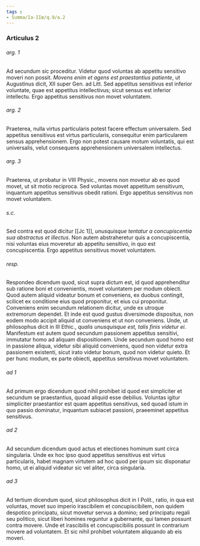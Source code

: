 ```yaml
---
tags : 
- Summa/Ia-IIæ/q.9/a.2
---
```


### Articulus 2

###### arg. 1
Ad secundum sic proceditur. Videtur quod voluntas ab appetitu sensitivo moveri non possit. *Movens enim et agens est praestantius patiente*, ut Augustinus dicit, XII super Gen. ad Litt. Sed appetitus sensitivus est inferior voluntate, quae est appetitus intellectivus; sicut sensus est inferior intellectu. Ergo appetitus sensitivus non movet voluntatem.

###### arg. 2
Praeterea, nulla virtus particularis potest facere effectum universalem. Sed appetitus sensitivus est virtus particularis, consequitur enim particularem sensus apprehensionem. Ergo non potest causare motum voluntatis, qui est universalis, velut consequens apprehensionem universalem intellectus.

###### arg. 3
Praeterea, ut probatur in VIII Physic., movens non movetur ab eo quod movet, ut sit motio reciproca. Sed voluntas movet appetitum sensitivum, inquantum appetitus sensitivus obedit rationi. Ergo appetitus sensitivus non movet voluntatem.

###### s.c.
Sed contra est quod dicitur [[Jc 1]], *unusquisque tentatur a concupiscentia sua abstractus et illectus*. Non autem abstraheretur quis a concupiscentia, nisi voluntas eius moveretur ab appetitu sensitivo, in quo est concupiscentia. Ergo appetitus sensitivus movet voluntatem.

###### resp.
Respondeo dicendum quod, sicut supra dictum est, id quod apprehenditur sub ratione boni et convenientis, movet voluntatem per modum obiecti. Quod autem aliquid videatur bonum et conveniens, ex duobus contingit, scilicet ex conditione eius quod proponitur, et eius cui proponitur. Conveniens enim secundum relationem dicitur, unde ex utroque extremorum dependet. Et inde est quod gustus diversimode dispositus, non eodem modo accipit aliquid ut conveniens et ut non conveniens. Unde, ut philosophus dicit in III Ethic., *qualis unusquisque est, talis finis videtur ei*. Manifestum est autem quod secundum passionem appetitus sensitivi, immutatur homo ad aliquam dispositionem. Unde secundum quod homo est in passione aliqua, videtur sibi aliquid conveniens, quod non videtur extra passionem existenti, sicut irato videtur bonum, quod non videtur quieto. Et per hunc modum, ex parte obiecti, appetitus sensitivus movet voluntatem.

###### ad 1
Ad primum ergo dicendum quod nihil prohibet id quod est simpliciter et secundum se praestantius, quoad aliquid esse debilius. Voluntas igitur simpliciter praestantior est quam appetitus sensitivus, sed quoad istum in quo passio dominatur, inquantum subiacet passioni, praeeminet appetitus sensitivus.

###### ad 2
Ad secundum dicendum quod actus et electiones hominum sunt circa singularia. Unde ex hoc ipso quod appetitus sensitivus est virtus particularis, habet magnam virtutem ad hoc quod per ipsum sic disponatur homo, ut ei aliquid videatur sic vel aliter, circa singularia.

###### ad 3
Ad tertium dicendum quod, sicut philosophus dicit in I Polit., ratio, in qua est voluntas, movet suo imperio irascibilem et concupiscibilem, non quidem despotico principatu, sicut movetur servus a domino; sed principatu regali seu politico, sicut liberi homines reguntur a gubernante, qui tamen possunt contra movere. Unde et irascibilis et concupiscibilis possunt in contrarium movere ad voluntatem. Et sic nihil prohibet voluntatem aliquando ab eis moveri.

